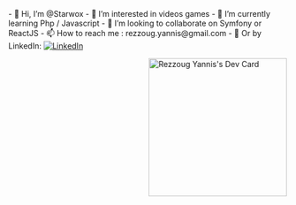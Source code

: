 <div align="left">
  <div>
  - 👋 Hi, I’m @Starwox
  - 👀 I’m interested in videos games
  - 🌱 I’m currently learning Php / Javascript
  - 💞️ I’m looking to collaborate on Symfony or ReactJS
  - 📫 How to reach me : rezzoug.yannis@gmail.com
  - 📰 Or by LinkedIn:   <a href="https://www.linkedin.com/in/yannis-rezzoug">
    <img
      src="https://img.shields.io/static/v1?logo=linkedin&style=flat-square&color=0072b1&label=LinkedIn&message=%E2%98%86"
      alt="LinkedIn"
    />
  </a>
  </div>

  <a href="https://app.daily.dev/Starwox"><img src="https://api.daily.dev/devcards/e95b52ed2a9c4dad9a8e31f3080b27da.png?r=8qp" width="250" alt="Rezzoug Yannis's Dev Card" align="right"/></a>
</div>
<!---
Starwox/Starwox is a ✨ special ✨ repository because its `README.md` (this file) appears on your GitHub profile.
You can click the Preview link to take a look at your changes.
--->

